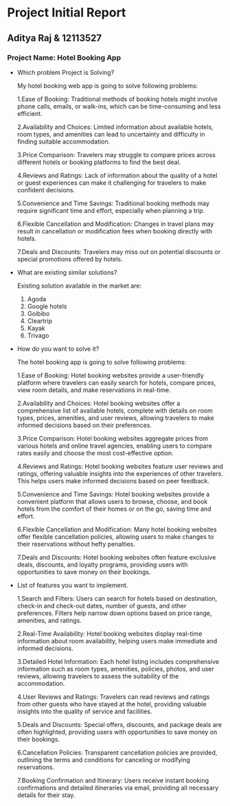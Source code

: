 # Project Initial Report

## Aditya Raj & 12113527 

### Project Name: Hotel Booking App

- Which problem Project is Solving?
  
    My hotel booking web app is going to solve following problems:
  
    1.Ease of Booking:
      Traditional methods of booking hotels might involve phone calls, emails, or walk-ins, which can be time-consuming and less efficient.
    
    2.Availability and Choices:
      Limited information about available hotels, room types, and amenities can lead to uncertainty and difficulty in finding suitable accommodation.
    
    3.Price Comparison:
      Travelers may struggle to compare prices across different hotels or booking platforms to find the best deal.
  
    4.Reviews and Ratings:
      Lack of information about the quality of a hotel or guest experiences can make it challenging for travelers to make confident decisions.
    
    5.Convenience and Time Savings:
      Traditional booking methods may require significant time and effort, especially when planning a trip.
     
    6.Flexible Cancellation and Modification:
      Changes in travel plans may result in cancellation or modification fees when booking directly with hotels.
  
    7.Deals and Discounts:
      Travelers may miss out on potential discounts or special promotions offered by hotels.
  

- What are existing similar solutions?

    Existing solution available in the market are:
    1. Agoda
    2. Google hotels
    3. Goibibo
    4. Cleartrip
    5. Kayak
    6. Trivago


- How do you want to solve it?

    The hotel booking app is going to solve following problems:

    1.Ease of Booking:
      Hotel booking websites provide a user-friendly platform where travelers can easily search for hotels, compare prices, view room details, and make reservations in real-time.

    2.Availability and Choices:
      Hotel booking websites offer a comprehensive list of available hotels, complete with details on room types, prices, amenities, and user reviews, allowing travelers to make informed decisions based on their preferences.

    3.Price Comparison:
      Hotel booking websites aggregate prices from various hotels and online travel agencies, enabling users to compare rates easily and choose the most cost-effective option.

    4.Reviews and Ratings:
      Hotel booking websites feature user reviews and ratings, offering valuable insights into the experiences of other travelers. This helps users make informed decisions based on peer feedback.

    5.Convenience and Time Savings:
      Hotel booking websites provide a convenient platform that allows users to browse, choose, and book hotels from the comfort of their homes or on the go, saving time and effort.

    6.Flexible Cancellation and Modification:
      Many hotel booking websites offer flexible cancellation policies, allowing users to make changes to their reservations without hefty penalties.

    7.Deals and Discounts:
      Hotel booking websites often feature exclusive deals, discounts, and loyalty programs, providing users with opportunities to save money on their bookings.


- List of features you want to implement.
  
    1.Search and Filters: 
      Users can search for hotels based on destination, check-in and check-out dates, number of guests, and other preferences. Filters help narrow down options based on price range, amenities, and ratings.

    2.Real-Time Availability: 
      Hotel booking websites display real-time information about room availability, helping users make immediate and informed decisions.

    3.Detailed Hotel Information: 
      Each hotel listing includes comprehensive information such as room types, amenities, policies, photos, and user reviews, allowing travelers to assess the suitability of the accommodation.

    4.User Reviews and Ratings: 
      Travelers can read reviews and ratings from other guests who have stayed at the hotel, providing valuable insights into the quality of service and facilities.

    5.Deals and Discounts: 
      Special offers, discounts, and package deals are often highlighted, providing users with opportunities to save money on their bookings.

    6.Cancellation Policies: 
      Transparent cancellation policies are provided, outlining the terms and conditions for canceling or modifying reservations.

    7.Booking Confirmation and Itinerary: 
      Users receive instant booking confirmations and detailed itineraries via email, providing all necessary details for their stay.

